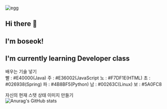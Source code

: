 ![egg](https://capsule-render.vercel.app/api?type=egg&color=auto&height=210)


<!--
**choiboseok/choiboseok** is a ✨ _special_ ✨ repository because its `README.md` (this file) appears on your GitHub profile.

Here are some ideas to get you started:

- 🔭 I’m currently working on ...
- 🌱 I’m currently learning ...
- 👯 I’m looking to collaborate on ...
- 🤔 I’m looking for help with ...
- 💬 Ask me about ...
- 📫 How to reach me: ...
- 😄 Pronouns: ...
- ⚡ Fun fact: ...
-->
## Hi there 👋

## I'm boseok!
## I'm currently learning Developer class
배우는 기술 넣기<br>
  빨 : #E40000(Java)
  주 : #E36002(JavaScript
  노 : #F7DF1E(HTML)
  초 : #026938(Spring)
  파 : #4B8BF5(Python)
  남 : #00263C(Linux)
  보 : #5A0FC8

자신의 현재 스탯 상태 이미지 만들기
<br>
![Anurag's GitHub stats](https://github-readme-stats.vercel.app/api?username=choiboseok&show_icons=true&theme=dracula)
